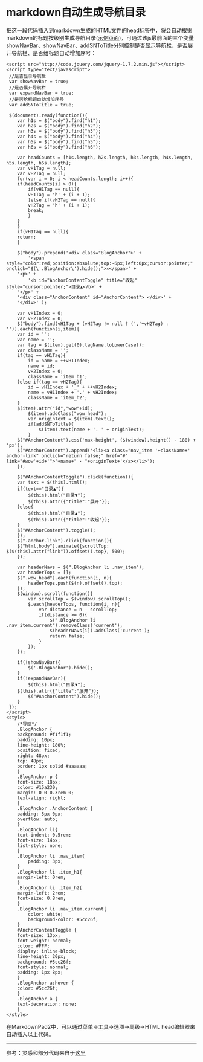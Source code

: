 # markdown自动生成导航目录
把这一段代码插入到markdown生成的HTML文件的head标签中，将会自动根据markdown的标题按级别生成导航目录\([示例页面](https://chris-peng.github.io/markdown_nav/%E7%A4%BA%E4%BE%8B.html)\)，可通过该js最前面的三个变量showNavBar、showNavBar、addSNToTitle分别控制是否显示导航栏、是否展开导航栏、是否给标题自动增加序号：

	<script src="http://code.jquery.com/jquery-1.7.2.min.js"></script>
	<script type="text/javascript">
	 //是否显示导航栏
	 var showNavBar = true;
	 //是否展开导航栏
	 var expandNavBar = true;
	 //是否给标题自动增加序号
	 var addSNToTitle = true;

	 $(document).ready(function(){
	    var h1s = $("body").find("h1");
	    var h2s = $("body").find("h2");
	    var h3s = $("body").find("h3");
	    var h4s = $("body").find("h4");
	    var h5s = $("body").find("h5");
	    var h6s = $("body").find("h6");

	    var headCounts = [h1s.length, h2s.length, h3s.length, h4s.length, h5s.length, h6s.length];
	    var vH1Tag = null;
	    var vH2Tag = null;
	    for(var i = 0; i < headCounts.length; i++){
		if(headCounts[i] > 0){
		    if(vH1Tag == null){
			vH1Tag = 'h' + (i + 1);
		    }else if(vH2Tag == null){
			vH2Tag = 'h' + (i + 1);
			break;
		    }
		}
	    }
	    if(vH1Tag == null){
		return;
	    }

	    $("body").prepend('<div class="BlogAnchor">' + 
			'<span style="color:red;position:absolute;top:-6px;left:0px;cursor:pointer;" onclick="$(\'.BlogAnchor\').hide();">×</span>' +
		'<p>' + 
		    '<b id="AnchorContentToggle" title="收起" style="cursor:pointer;">目录▲</b>' + 
		'</p>' + 
		'<div class="AnchorContent" id="AnchorContent"> </div>' + 
	    '</div>' );

	    var vH1Index = 0;
	    var vH2Index = 0;
	    $("body").find(vH1Tag + (vH2Tag != null ? (','+vH2Tag) : '')).each(function(i,item){
		var id = '';
		var name = '';
		var tag = $(item).get(0).tagName.toLowerCase();
		var className = '';
		if(tag == vH1Tag){
		    id = name = ++vH1Index;
		    name = id;
		    vH2Index = 0;
		    className = 'item_h1';
		}else if(tag == vH2Tag){
		    id = vH1Index + '_' + ++vH2Index;
		    name = vH1Index + '.' + vH2Index;
		    className = 'item_h2';
		}
		$(item).attr("id","wow"+id);
			$(item).addClass("wow_head");
			var originText = $(item).text();
			if(addSNToTitle){
				$(item).text(name + '. ' + originText);
			}
		$("#AnchorContent").css('max-height', ($(window).height() - 180) + 'px');
		$("#AnchorContent").append('<li><a class="nav_item '+className+' anchor-link" onclick="return false;" href="#" link="#wow'+id+'">'+name+" · "+originText+'</a></li>');
	    });

	    $("#AnchorContentToggle").click(function(){
		var text = $(this).html();
		if(text=="目录▲"){
		    $(this).html("目录▼");
		    $(this).attr({"title":"展开"});
		}else{
		    $(this).html("目录▲");
		    $(this).attr({"title":"收起"});
		}
		$("#AnchorContent").toggle();
	    });
	    $(".anchor-link").click(function(){
		$("html,body").animate({scrollTop: $($(this).attr("link")).offset().top}, 500);
	    });

		var headerNavs = $(".BlogAnchor li .nav_item");
		var headerTops = [];
		$(".wow_head").each(function(i, n){
			headerTops.push($(n).offset().top);
		});
		$(window).scroll(function(){
			var scrollTop = $(window).scrollTop();
			$.each(headerTops, function(i, n){
				var distance = n - scrollTop;
				if(distance >= 0){
					$(".BlogAnchor li .nav_item.current").removeClass('current');
					$(headerNavs[i]).addClass('current');
					return false;
				}
			});
		});

		if(!showNavBar){
			$('.BlogAnchor').hide();
		}
		if(!expandNavBar){
			$(this).html("目录▼");
		$(this).attr({"title":"展开"});
			$("#AnchorContent").hide();
		}
	 });
	</script>
	<style>
	    /*导航*/
	    .BlogAnchor {
		background: #f1f1f1;
		padding: 10px;
		line-height: 180%;
		position: fixed;
		right: 48px;
		top: 48px;
		border: 1px solid #aaaaaa;
	    }
	    .BlogAnchor p {
		font-size: 18px;
		color: #15a230;
		margin: 0 0 0.3rem 0;
		text-align: right;
	    }
	    .BlogAnchor .AnchorContent {
		padding: 5px 0px;
		overflow: auto;
	    }
	    .BlogAnchor li{
		text-indent: 0.5rem;
		font-size: 14px;
		list-style: none;
	    }
		.BlogAnchor li .nav_item{
			padding: 3px;
		}
	    .BlogAnchor li .item_h1{
		margin-left: 0rem;
	    }
	    .BlogAnchor li .item_h2{
		margin-left: 2rem;
		font-size: 0.8rem;
	    }
		.BlogAnchor li .nav_item.current{
			color: white;
			background-color: #5cc26f;
		}
	    #AnchorContentToggle {
		font-size: 13px;
		font-weight: normal;
		color: #FFF;
		display: inline-block;
		line-height: 20px;
		background: #5cc26f;
		font-style: normal;
		padding: 1px 8px;
	    }
	    .BlogAnchor a:hover {
		color: #5cc26f;
	    }
	    .BlogAnchor a {
		text-decoration: none;
	    }
	</style>


在MarkdownPad2中，可以通过菜单->工具->选项->高级->HTML head编辑器来自动插入以上代码。

-----------------------------------
参考：灵感和部分代码来自于[这里](http://www.iyanlei.com/markdown_catelog.html)

